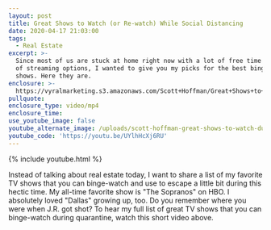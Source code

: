```yaml
---
layout: post
title: Great Shows to Watch (or Re-watch) While Social Distancing
date: 2020-04-17 21:03:00
tags:
  - Real Estate
excerpt: >-
  Since most of us are stuck at home right now with a lot of free time and a lot
  of streaming options, I wanted to give you my picks for the best binge-able
  shows. Here they are.
enclosure: >-
  https://vyralmarketing.s3.amazonaws.com/Scott+Hoffman/Great+Shows+to+Watch+(or+Re-watch)+While+Social+Distancing.mp4
pullquote:
enclosure_type: video/mp4
enclosure_time:
use_youtube_image: false
youtube_alternate_image: /uploads/scott-hoffman-great-shows-to-watch-during-the-coronavirus-email.jpg
youtube_code: 'https://youtu.be/UYlhHcXj6RU'
---
```


{% include youtube.html %}

Instead of talking about real estate today, I want to share a list of my favorite TV shows that you can binge-watch and use to escape a little bit during this hectic time. My all-time favorite show is "The Sopranos" on HBO. I absolutely loved "Dallas" growing up, too. Do you remember where you were when J.R. got shot? To hear my full list of great TV shows that you can binge-watch during quarantine, watch this short video above.